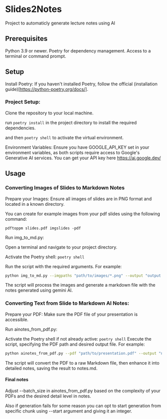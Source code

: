 # Slides2Notes
Project to automaticly generate lecture notes using AI
## Prerequisites
Python 3.9 or newer.
Poetry for dependency management.
Access to a terminal or command prompt.
## Setup
Install Poetry: If you haven't installed Poetry, follow the official (installation guide)[https://python-poetry.org/docs/].

### Project Setup:
Clone the repository to your local machine.

run `poetry install` in the project directory to install the required dependencies.

and then `poetry shell` to activate the virtual environment.

Environment Variables: Ensure you have GOOGLE_API_KEY set in your environment variables, as both scripts require access to Google's Generative AI services. You can get your API key here https://ai.google.dev/
## Usage
### Converting Images of Slides to Markdown Notes

Prepare your Images: Ensure all images of slides are in PNG format and located in a known directory.

You can create for example images from your pdf slides using the following command:

`pdftoppm slides.pdf imgslides -pdf`

Run img_to_md.py:

Open a terminal and navigate to your project directory.

Activate the Poetry shell: `poetry shell`

Run the script with the required arguments. For example:

```bash
python img_to_md.py --imgpaths "path/to/images/*.png" --output "output.md" --verbose
```

The script will process the images and generate a markdown file with the notes generated using gemini AI.
### Converting Text from Slide to Markdown AI Notes:
Prepare your PDF: Make sure the PDF file of your presentation is accessible.

Run ainotes_from_pdf.py:

Activate the Poetry shell if not already active: `poetry shell`
Execute the script, specifying the PDF path and desired output file. For example:

```bash
python ainotes_from_pdf.py --pdf "path/to/presentation.pdf" --output "notes.md" --start 0 --batch_size 3 --verbose
```
The script will convert the PDF to a raw Markdown file, then enhance it into detailed notes, saving the result to notes.md.


#### Final notes
Adjust --batch_size in ainotes_from_pdf.py based on the complexity of your PDFs and the desired detail level in notes.

Also if generation fails for some reason you can opt to start generation from specific chunk using --start argument and giving it an integer.
